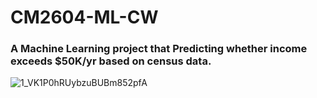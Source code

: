 # CM2604-ML-CW

### A Machine Learning project that Predicting whether income exceeds $50K/yr based on census data.

![1_VK1P0hRUybzuBUBm852pfA](https://github.com/VinukaSilva/CM2604-ML-CW/assets/137886592/5cc2de57-2742-45d3-b13f-97a0e85b1c67)
